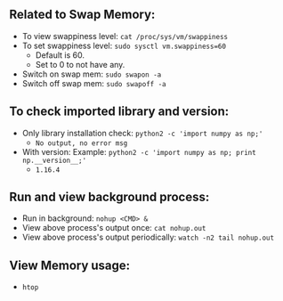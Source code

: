## Related to Swap Memory:
* To view swappiness level: `cat /proc/sys/vm/swappiness`
* To set swappiness level: `sudo sysctl vm.swappiness=60`
  * Default is 60. 
  * Set to 0 to not have any.
* Switch on swap mem: `sudo swapon -a`
* Switch off swap mem: `sudo swapoff -a`

## To check imported library and version:
* Only library installation check: `python2 -c 'import numpy as np;'`
  * `No output, no error msg`
* With version: Example: `python2 -c 'import numpy as np; print np.__version__;'`
  * `1.16.4`
  
## Run and view background process:
* Run in background: `nohup <CMD> &`
* View above process's output once: `cat nohup.out` 
* View above process's output periodically: `watch -n2 tail nohup.out`

## View Memory usage:
* `htop`
